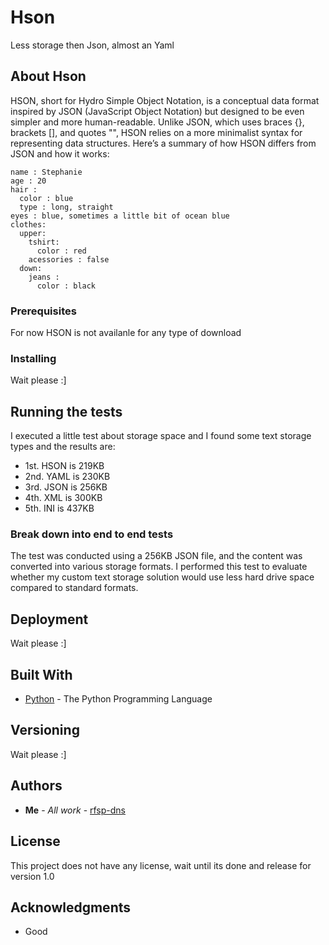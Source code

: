 # Hson
Less storage then Json, almost an Yaml

## About Hson

HSON, short for Hydro Simple Object Notation, is a conceptual data format inspired by JSON (JavaScript Object Notation) but designed to be even simpler and more human-readable. Unlike JSON, which uses braces {}, brackets [], and quotes "", HSON relies on a more minimalist syntax for representing data structures. Here’s a summary of how HSON differs from JSON and how it works:

```
name : Stephanie
age : 20
hair :
  color : blue
  type : long, straight
eyes : blue, sometimes a little bit of ocean blue
clothes:
  upper:
    tshirt:
      color : red
    acessories : false
  down:
    jeans :
      color : black
```

### Prerequisites

For now HSON is not availanle for any type of download

### Installing

Wait please :]

## Running the tests

I executed a little test about storage space and I found some text storage types and the results are:

* 1st. HSON is 219KB
* 2nd. YAML is 230KB
* 3rd. JSON is 256KB
* 4th. XML is 300KB
* 5th. INI is 437KB

### Break down into end to end tests

The test was conducted using a 256KB JSON file, and the content was converted into various storage formats. I performed this test to evaluate whether my custom text storage solution would use less hard drive space compared to standard formats.

## Deployment

Wait please :]

## Built With

* [Python](https://www.python.org) - The Python Programming Language

## Versioning

Wait please :]

## Authors

* **Me** - *All work* - [rfsp-dns](https://github.com/rfsp-dns)

## License

This project does not have any license, wait until its done and release for version 1.0

## Acknowledgments

* Good
